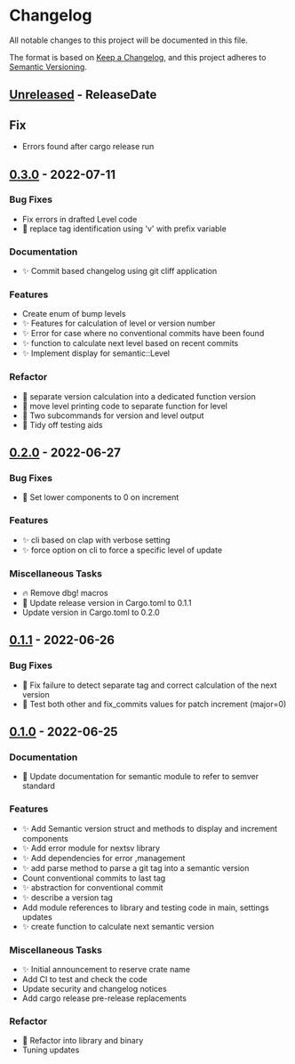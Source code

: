 <!-- markdownlint-disable MD024 -->
# Changelog

All notable changes to this project will be documented in this file.

The format is based on [Keep a Changelog](https://keepachangelog.com/en/1.0.0/),
and this project adheres to [Semantic Versioning](https://semver.org/spec/v2.0.0.html).

<!-- next-header -->

## [Unreleased] - ReleaseDate

## Fix

- Errors found after cargo release run

## [0.3.0] - 2022-07-11

### Bug Fixes

- Fix errors in drafted Level code
- 🐛 replace tag identification using 'v' with prefix variable

### Documentation

- ✨ Commit based changelog using git cliff application

### Features

- Create enum of bump levels
- ✨ Features for calculation of level or version number
- ✨ Error for case where no conventional commits have been found
- ✨ function to calculate next level based on recent commits
- ✨ Implement display for semantic::Level

### Refactor

- 🎨 separate version calculation into a dedicated function version
- 🎨 move level printing code to separate function for level
- 🎨 Two subcommands for version and level output
- 🎨 Tidy off testing aids

## [0.2.0] - 2022-06-27

### Bug Fixes

- 🐛 Set lower components to 0 on increment

### Features

- ✨ cli based on clap with verbose setting
- ✨ force option on cli to force a specific level of update

### Miscellaneous Tasks

- 🔥 Remove dbg! macros
- 📝 Update release version in Cargo.toml to 0.1.1
- Update version in Cargo.toml to 0.2.0

## [0.1.1] - 2022-06-26

### Bug Fixes

- 🐛 Fix failure to detect separate tag and correct calculation of the next version
- 🐛 Test both other and fix_commits values for patch increment (major=0)

## [0.1.0] - 2022-06-25

### Documentation

- 📝 Update documentation for semantic module to refer to semver standard

### Features

- ✨ Add Semantic version struct and methods to display and increment components
- ✨ Add error module for nextsv library
- ✨ Add dependencies for error ,management
- ✨ add parse method to parse a git tag into a semantic version
- Count conventional commits to last tag
- ✨ abstraction for conventional commit
- ✨ describe a version tag
- Add module references to library and testing code in main, settings updates
- ✨ create function to calculate next semantic version

### Miscellaneous Tasks

- ✨ Initial announcement to reserve crate name
- Add CI to test and check the code
- Update security and changelog notices
- Add cargo release pre-release replacements

### Refactor

- 🎨 Refactor into library and binary
- Tuning updates

<!-- generated by git-cliff -->
<!-- next-url -->
[Unreleased]: https://github.com/jerusdp/nextsv/compare/v0.3.0...HEAD
[0.3.0]: https://github.com/jerusdp/nextsv/compare/v0.2.0...v0.3.0"
[0.2.0]: https://github.com/jerudp/nextsv/compare/v0.1.1...v0.2.0
[0.1.1]: https://github.com/jerudp/nextsv/compare/v0.1.0...v0.1.1
[0.1.0]: https://github.com/jerudp/nextsv/compare/...v0.1.0
